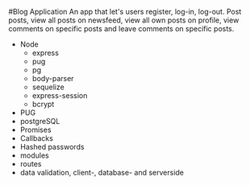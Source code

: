 #Blog Application
An app that let's users register, log-in, log-out. Post posts, view all posts on newsfeed, view all own posts on profile, view comments on specific posts and leave comments on specific posts.

* Node
  * express
  * pug
  * pg
  * body-parser
  * sequelize
  * express-session
  * bcrypt
* PUG
* postgreSQL
* Promises
* Callbacks
* Hashed passwords
* modules
* routes
* data validation, client-, database- and serverside